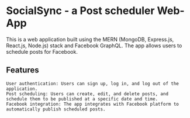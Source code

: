 # SocialSync - a Post scheduler Web-App


This is a web application built using the MERN (MongoDB, Express.js, React.js, Node.js) stack and Facebook GraphQL. The app allows users to schedule posts for Facebook.

## Features
    User authentication: Users can sign up, log in, and log out of the application.
    Post scheduling: Users can create, edit, and delete posts, and schedule them to be published at a specific date and time.
    Facebook integration: The app integrates with Facebook platform to automatically publish scheduled posts.